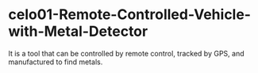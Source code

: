 # celo01-Remote-Controlled-Vehicle-with-Metal-Detector
It is a tool that can be controlled by remote control, tracked by GPS, and manufactured to find metals.
